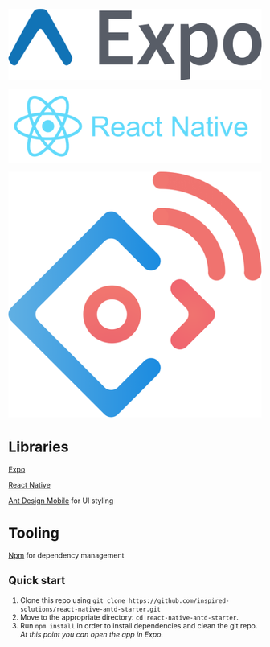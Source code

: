 ![alt text](https://github.com/inspired-solutions/react-native-antd-starter/blob/master/assets/expo-banner.png)

![alt text](https://github.com/inspired-solutions/react-native-antd-starter/blob/master/assets/react-native-banner.png)

![alt text](https://github.com/inspired-solutions/react-native-antd-starter/blob/master/assets/ant-design-mobile-banner.png)

# Libraries
<a href="https://expo.io/">Expo</a>

<a href="https://github.com/facebook/react-native">React Native</a>

<a href="https://mobile.ant.design">Ant Design Mobile</a> for UI styling

# Tooling
  <a href="https://www.npmjs.com/">Npm</a> for dependency management

  ## Quick start

1. Clone this repo using `git clone https://github.com/inspired-solutions/react-native-antd-starter.git`
2. Move to the appropriate directory: `cd react-native-antd-starter`.<br />
3. Run `npm install` in order to install dependencies and clean the git repo.<br />
   *At this point you can open the app in Expo.*